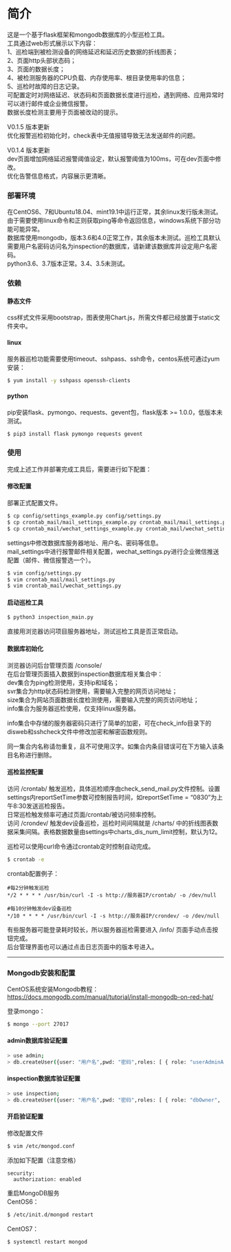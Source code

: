 简介  
====
这是一个基于flask框架和mongodb数据库的小型巡检工具。  
工具通过web形式展示以下内容：  
1、巡检端到被检测设备的网络延迟和延迟历史数据的折线图表；  
2、页面http头部状态码；  
3、页面的数据长度；  
4、被检测服务器的CPU负载、内存使用率、根目录使用率的信息；  
5、巡检时故障的日志记录。  
可配置定时对网络延迟、状态码和页面数据长度进行巡检，遇到网络、应用异常时可以进行邮件或企业微信报警。  
数据长度检测主要用于页面被改动的提示。  
  
V0.1.5 版本更新  
优化报警巡检初始化时，check表中无值报错导致无法发送邮件的问题。  
  
V0.1.4 版本更新  
dev页面增加网络延迟报警阈值设定，默认报警阈值为100ms，可在dev页面中修改。  
优化告警信息格式，内容展示更清晰。
### 部署环境  
在CentOS6、7和Ubuntu18.04、mint19.1中运行正常，其余linux发行版未测试。由于需要使用linux命令和正则获取ping等命令返回信息，windows系统下部分功能可能异常。  
数据库使用mongodb，版本3.6和4.0正常工作，其余版本未测试。巡检工具默认需要用户名密码访问名为inspection的数据库，请新建该数据库并设定用户名密码。  
python3.6、3.7版本正常。3.4、3.5未测试。  
  
### 依赖  
#### 静态文件  
css样式文件采用bootstrap，图表使用Chart.js，所需文件都已经放置于static文件夹中。  
  
#### linux  
服务器巡检功能需要使用timeout、sshpass、ssh命令，centos系统可通过yum安装：  
```sh
$ yum install -y sshpass openssh-clients
```
#### python  
pip安装flask、pymongo、requests、gevent包，flask版本 >= 1.0.0，低版本未测试。  
```sh
$ pip3 install flask pymongo requests gevent
```
  
### 使用
完成上述工作并部署完成工具后，需要进行如下配置：  
#### 修改配置
部署正式配置文件。  
```sh
$ cp config/settings_example.py config/settings.py
$ cp crontab_mail/mail_settings_example.py crontab_mail/mail_settings.py
$ cp crontab_mail/wechat_settings_example.py crontab_mail/wechat_settings.py
```
settings中修改数据库服务器地址、用户名、密码等信息。  
mail_settings中进行报警邮件相关配置，wechat_settings.py进行企业微信推送配置（邮件、微信报警选一个）。  
```sh
$ vim config/settings.py
$ vim crontab_mail/mail_settings.py
$ vim crontab_mail/wechat_settings.py
```
  
#### 启动巡检工具
```sh
$ python3 inspection_main.py
```
直接用浏览器访问项目服务器地址，测试巡检工具是否正常启动。
#### 数据库初始化
浏览器访问后台管理页面 /console/  
在后台管理页面插入数据到inspection数据库相关集合中：  
dev集合为ping检测使用，支持ip和域名；  
svr集合为http状态码检测使用，需要输入完整的网页访问地址；  
size集合为网站页面数据长度检测使用，需要输入完整的网页访问地址；  
info集合为服务器巡检使用，仅支持linux服务器。  
  
info集合中存储的服务器密码只进行了简单的加密，可在check_info目录下的disweb和sshcheck文件中修改加密和解密函数规则。  

同一集合内名称请勿重复，且不可使用汉字。如集合内条目错误可在下方输入该条目名称进行删除。  
  
#### 巡检监控配置
访问 /crontab/ 触发巡检，具体巡检顺序由check_send_mail.py文件控制。设置settings内reportSetTime参数可控制报告时间，如reportSetTime = “0830”为上午8:30发送巡检报告。  
日常巡检触发频率可通过页面/crontab/被访问频率控制。  
访问 /crondev/ 触发dev设备巡检，巡检时间间隔就是 /charts/ 中的折线图表数据采集间隔。表格数据数量由settings中charts_dis_num_limit控制，默认为12。  
  
巡检可以使用curl命令通过crontab定时控制自动完成。  
```sh
$ crontab -e
```
crontab配置例子：  
```
#每2分钟触发巡检
*/2 * * * * /usr/bin/curl -I -s http://服务器IP/crontab/ -o /dev/null

#每10分钟触发dev设备巡检
*/10 * * * * /usr/bin/curl -I -s http://服务器IP/crondev/ -o /dev/null
```

有些服务器可能登录耗时较长，所以服务器巡检需要进入 /info/ 页面手动点击按钮完成。  
后台管理界面也可以通过点击日志页面中的版本号进入。  

----------------------------------------------------------------------------
### Mongodb安装和配置
CentOS系统安装Mongodb教程：
https://docs.mongodb.com/manual/tutorial/install-mongodb-on-red-hat/  

登录mongo：  
```sh
$ mongo --port 27017 
```

#### admin数据库验证配置
```sh
> use admin; 
> db.createUser({user: "用户名",pwd: "密码",roles: [ { role: "userAdminAnyDatabase", db: "admin" } ]}); 
```

#### inspection数据库验证配置
```sh
> use inspection; 
> db.createUser({user: "用户名",pwd: "密码",roles: [ { role: "dbOwner", db: "inspection" } ]}); 
```

#### 开启验证配置
修改配置文件  
```sh
$ vim /etc/mongod.conf 
```
添加如下配置（注意空格）  
```
security: 
  authorization: enabled 
```

重启MongoDB服务  
CentOS6：  
```sh
$ /etc/init.d/mongod restart 
```
CentOS7：  
```sh
$ systemctl restart mongod 
```

